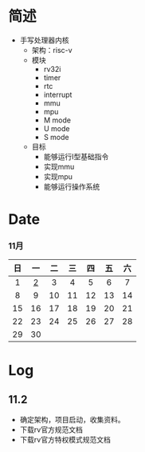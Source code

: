 # 简述
- 手写处理器内核
    - 架构：risc-v
    - 模块
        - rv32i
        - timer
        - rtc
        - interrupt
        - mmu
        - mpu
        - M mode
        - U mode
        - S mode
    - 目标
        - 能够运行I型基础指令
        - 实现mmu
        - 实现mpu
        - 能够运行操作系统

# Date 
### 11月
| 日  | 一        | 二  | 三  | 四  | 五  | 六  |
|:---:|:---------:|:---:|:---:|:---:|:---:|:---:|
| 1   | [2](11.2) | 3   | 4   | 5   | 6   | 7   |
| 8   | 9         | 10  | 11  | 12  | 13  | 14  |
| 15  | 16        | 17  | 18  | 19  | 20  | 21  |
| 22  | 23        | 24  | 25  | 26  | 27  | 28  |
| 29  | 30        |

# Log

## 11.2
- 确定架构，项目启动，收集资料。
- 下载rv官方规范文档
- 下载rv官方特权模式规范文档

